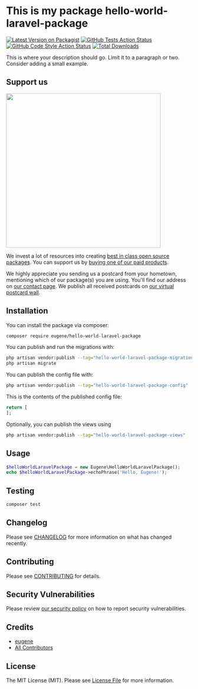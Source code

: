 # This is my package hello-world-laravel-package

[![Latest Version on Packagist](https://img.shields.io/packagist/v/eugene/hello-world-laravel-package.svg?style=flat-square)](https://packagist.org/packages/eugene/hello-world-laravel-package)
[![GitHub Tests Action Status](https://img.shields.io/github/workflow/status/eugene/hello-world-laravel-package/run-tests?label=tests)](https://github.com/eugene/hello-world-laravel-package/actions?query=workflow%3Arun-tests+branch%3Amain)
[![GitHub Code Style Action Status](https://img.shields.io/github/workflow/status/eugene/hello-world-laravel-package/Fix%20PHP%20code%20style%20issues?label=code%20style)](https://github.com/eugene/hello-world-laravel-package/actions?query=workflow%3A"Fix+PHP+code+style+issues"+branch%3Amain)
[![Total Downloads](https://img.shields.io/packagist/dt/eugene/hello-world-laravel-package.svg?style=flat-square)](https://packagist.org/packages/eugene/hello-world-laravel-package)

This is where your description should go. Limit it to a paragraph or two. Consider adding a small example.

## Support us

[<img src="https://github-ads.s3.eu-central-1.amazonaws.com/hello-world-laravel-package.jpg?t=1" width="419px" />](https://spatie.be/github-ad-click/hello-world-laravel-package)

We invest a lot of resources into creating [best in class open source packages](https://spatie.be/open-source). You can support us by [buying one of our paid products](https://spatie.be/open-source/support-us).

We highly appreciate you sending us a postcard from your hometown, mentioning which of our package(s) you are using. You'll find our address on [our contact page](https://spatie.be/about-us). We publish all received postcards on [our virtual postcard wall](https://spatie.be/open-source/postcards).

## Installation

You can install the package via composer:

```bash
composer require eugene/hello-world-laravel-package
```

You can publish and run the migrations with:

```bash
php artisan vendor:publish --tag="hello-world-laravel-package-migrations"
php artisan migrate
```

You can publish the config file with:

```bash
php artisan vendor:publish --tag="hello-world-laravel-package-config"
```

This is the contents of the published config file:

```php
return [
];
```

Optionally, you can publish the views using

```bash
php artisan vendor:publish --tag="hello-world-laravel-package-views"
```

## Usage

```php
$helloWorldLaravelPackage = new Eugene\HelloWorldLaravelPackage();
echo $helloWorldLaravelPackage->echoPhrase('Hello, Eugene!');
```

## Testing

```bash
composer test
```

## Changelog

Please see [CHANGELOG](CHANGELOG.md) for more information on what has changed recently.

## Contributing

Please see [CONTRIBUTING](CONTRIBUTING.md) for details.

## Security Vulnerabilities

Please review [our security policy](../../security/policy) on how to report security vulnerabilities.

## Credits

- [eugene](https://github.com/eugene)
- [All Contributors](../../contributors)

## License

The MIT License (MIT). Please see [License File](LICENSE.md) for more information.

